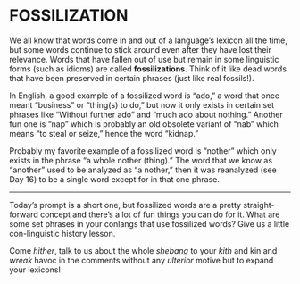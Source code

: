 # FOSSILIZATION

We all know that words come in and out of a language’s lexicon all the time, but some words continue to stick around even after they have lost their relevance. Words that have fallen out of use but remain in some linguistic forms (such as idioms) are called **fossilizations**. Think of it like dead words that have been preserved in certain phrases (just like real fossils!).

In English, a good example of a fossilized word is “ado,” a word that once meant “business” or “thing(s) to do,” but now it only exists in certain set phrases like “Without further ado” and “much ado about nothing.” Another fun one is “nap” which is probably an old obsolete variant of “nab” which means “to steal or seize,” hence the word “kidnap.”

Probably my favorite example of a fossilized word is “nother” which only exists in the phrase “a whole nother (thing).” The word that we know as “another” used to be analyzed as “a nother,” then it was reanalyzed (see Day 16) to be a single word except for in that one phrase.

-----

Today’s prompt is a short one, but fossilized words are a pretty straight-forward concept and there’s a lot of fun things you can do for it. What are some set phrases in your conlangs that use fossilized words? Give us a little con-linguistic history lesson.

Come _hither_, talk to us about the whole _shebang_ to your _kith_ and kin and _wreak_ havoc in the comments without any _ulterior_ motive but to expand your lexicons!
